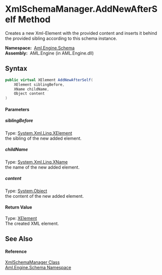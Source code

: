XmlSchemaManager.AddNewAfterSelf Method
=======================================
Creates a new Xml-Element with the provided content and inserts it behind the provided sibling according to this schema instance.

  **Namespace:**  [Aml.Engine.Schema][1]  
  **Assembly:**  AML.Engine (in AML.Engine.dll)

Syntax
------

```csharp
public virtual XElement AddNewAfterSelf(
	XElement siblingBefore,
	XName childName,
	Object content
)
```

#### Parameters

##### *siblingBefore*
Type: [System.Xml.Linq.XElement][2]  
the sibling of the new added element.

##### *childName*
Type: [System.Xml.Linq.XName][3]  
the name of the new added element.

##### *content*
Type: [System.Object][4]  
the content of the new added element.

#### Return Value
Type: [XElement][2]  
The created XML element.

See Also
--------

#### Reference
[XmlSchemaManager Class][5]  
[Aml.Engine.Schema Namespace][1]  

[1]: ../README.md
[2]: https://docs.microsoft.com/dotnet/api/system.xml.linq.xelement
[3]: https://docs.microsoft.com/dotnet/api/system.xml.linq.xname
[4]: https://docs.microsoft.com/dotnet/api/system.object
[5]: README.md
[6]: https://www.automationml.org
[7]: ../../icons/logoShade.png